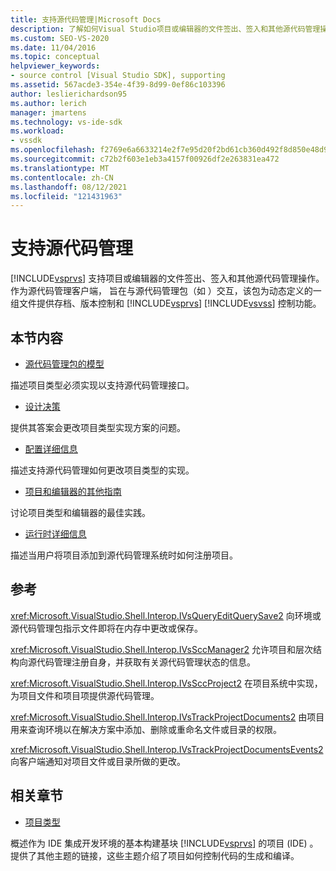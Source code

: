 ```yaml
---
title: 支持源代码管理|Microsoft Docs
description: 了解如何Visual Studio项目或编辑器的文件签出、签入和其他源代码管理操作。
ms.custom: SEO-VS-2020
ms.date: 11/04/2016
ms.topic: conceptual
helpviewer_keywords:
- source control [Visual Studio SDK], supporting
ms.assetid: 567acde3-354e-4f39-8d99-0ef86c103396
author: leslierichardson95
ms.author: lerich
manager: jmartens
ms.technology: vs-ide-sdk
ms.workload:
- vssdk
ms.openlocfilehash: f2769e6a6633214e2f7e95d20f2bd61cb360d492f8d850e48d95b8ec6134a97c
ms.sourcegitcommit: c72b2f603e1eb3a4157f00926df2e263831ea472
ms.translationtype: MT
ms.contentlocale: zh-CN
ms.lasthandoff: 08/12/2021
ms.locfileid: "121431963"
---
```

# <a name="supporting-source-control"></a>支持源代码管理
[!INCLUDE[vsprvs](../../code-quality/includes/vsprvs_md.md)] 支持项目或编辑器的文件签出、签入和其他源代码管理操作。 作为源代码管理客户端， 旨在与源代码管理包（如 ）交互，该包为动态定义的一组文件提供存档、版本控制和 [!INCLUDE[vsprvs](../../code-quality/includes/vsprvs_md.md)] [!INCLUDE[vsvss](../../extensibility/includes/vsvss_md.md)] 控制功能。

## <a name="in-this-section"></a>本节内容
- [源代码管理包的模型](../../extensibility/internals/model-for-source-control-packages.md)

 描述项目类型必须实现以支持源代码管理接口。

- [设计决策](../../extensibility/internals/source-control-design-decisions.md)

 提供其答案会更改项目类型实现方案的问题。

- [配置详细信息](../../extensibility/internals/source-control-configuration-details.md)

 描述支持源代码管理如何更改项目类型的实现。

- [项目和编辑器的其他指南](../../extensibility/internals/additional-source-control-guidelines-for-projects-and-editors.md)

 讨论项目类型和编辑器的最佳实践。

- [运行时详细信息](../../extensibility/internals/source-control-runtime-details.md)

 描述当用户将项目添加到源代码管理系统时如何注册项目。

## <a name="reference"></a>参考
 <xref:Microsoft.VisualStudio.Shell.Interop.IVsQueryEditQuerySave2> 向环境或源代码管理包指示文件即将在内存中更改或保存。

 <xref:Microsoft.VisualStudio.Shell.Interop.IVsSccManager2> 允许项目和层次结构向源代码管理注册自身，并获取有关源代码管理状态的信息。

 <xref:Microsoft.VisualStudio.Shell.Interop.IVsSccProject2> 在项目系统中实现，为项目文件和项目项提供源代码管理。

 <xref:Microsoft.VisualStudio.Shell.Interop.IVsTrackProjectDocuments2> 由项目用来查询环境以在解决方案中添加、删除或重命名文件或目录的权限。

 <xref:Microsoft.VisualStudio.Shell.Interop.IVsTrackProjectDocumentsEvents2> 向客户端通知对项目文件或目录所做的更改。

## <a name="related-sections"></a>相关章节
- [项目类型](../../extensibility/internals/project-types.md)

 概述作为 IDE 集成开发环境的基本构建基块 [!INCLUDE[vsprvs](../../code-quality/includes/vsprvs_md.md)] 的项目 (IDE) 。 提供了其他主题的链接，这些主题介绍了项目如何控制代码的生成和编译。
